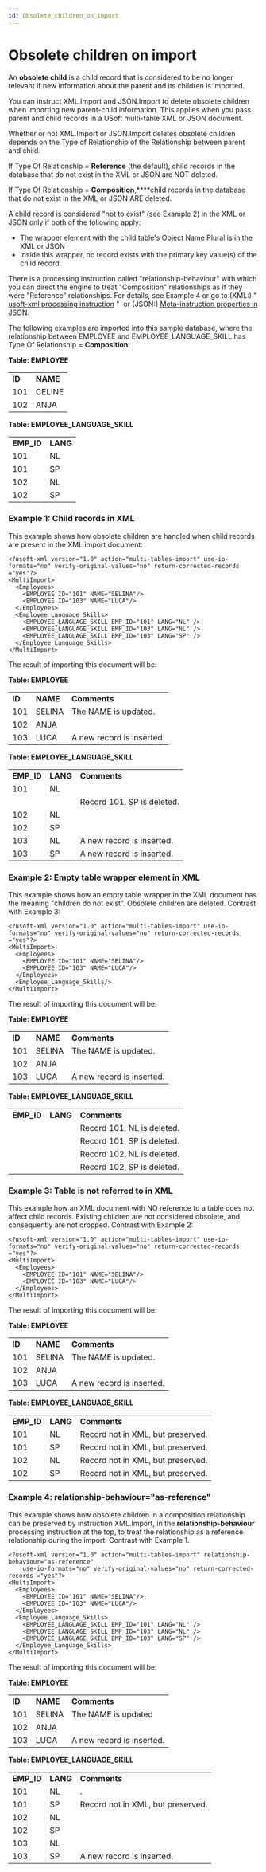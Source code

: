 ```yaml
---
id: Obsolete_children_on_import
---
```


# Obsolete children on import

An **obsolete child** is a child record that is considered to be no longer relevant if new information about the parent and its children is imported.

You can instruct XML.Import and JSON.Import to delete obsolete children when importing new parent-child information. This applies when you pass parent and child records in a USoft multi-table XML or JSON document.

Whether or not XML.Import or JSON.Import deletes obsolete children depends on the Type of Relationship of the Relationship between parent and child.

If Type Of Relationship = **Reference** (the default), child records in the database that do not exist in the XML or JSON are NOT deleted.

If Type Of Relationship = **Composition**,****child records in the database that do not exist in the XML or JSON ARE deleted.

A child record is considered "not to exist" (see Example 2) in the XML or JSON only if both of the following apply:

- The wrapper element with the child table's Object Name Plural is in the XML or JSON
- Inside this wrapper, no record exists with the primary key value(s) of the child record.

There is a processing instruction called "relationship-behaviour" with which you can direct the engine to treat "Composition" relationships as if they were "Reference" relationships. For details, see Example 4 or go to (XML:) " [usoft-xml processing instruction](/docs/Repositories/USoft_XML_formats/usoftxml_processing_instruction.md) "  or (JSON:) [Meta-instruction properties in JSON](/docs/Repositories/USoft_JSON_format/Metainstruction_properties_in_JSON.md).

The following examples are imported into this sample database, where the relationship between EMPLOYEE and EMPLOYEE_LANGUAGE_SKILL has Type Of Relationship = **Composition**:

**Table: EMPLOYEE**

|        |        |
|--------|--------|
|**ID**  |**NAME**|
|101     |CELINE  |
|102     |ANJA    |



**Table: EMPLOYEE_LANGUAGE_SKILL**

|        |        |
|--------|--------|
|**EMP_ID**|**LANG**|
|101     |NL      |
|101     |SP      |
|102     |NL      |
|102     |SP      |



### Example 1: Child records in XML

This example shows how obsolete children are handled when child records are present in the XML import document:

```
<?usoft-xml version="1.0" action="multi-tables-import" use-io-formats="no" verify-original-values="no" return-corrected-records ="yes"?>
<MultiImport>
  <Employees>
    <EMPLOYEE ID="101" NAME="SELINA"/>
    <EMPLOYEE ID="103" NAME="LUCA"/>
  </Employees>
  <Employee_Language_Skills>
    <EMPLOYEE_LANGUAGE_SKILL EMP_ID="101" LANG="NL" />
    <EMPLOYEE_LANGUAGE_SKILL EMP_ID="103" LANG="NL" />
    <EMPLOYEE_LANGUAGE_SKILL EMP_ID="103" LANG="SP" />
  </Employee_Language_Skills>
</MultiImport>

```

The result of importing this document will be:

**Table: EMPLOYEE**

|        |        |        |
|--------|--------|--------|
|**ID**  |**NAME**|**Comments**|
|101     |SELINA  |The NAME is updated.|
|102     |ANJA    |        |
|103     |LUCA    |A new record is inserted.|



**Table: EMPLOYEE_LANGUAGE_SKILL**

|        |        |        |
|--------|--------|--------|
|**EMP_ID**|**LANG**|**Comments**|
|101     |NL      |        |
|        |        |Record 101, SP is deleted.|
|102     |NL      |        |
|102     |SP      |        |
|103     |NL      |A new record is inserted.|
|103     |SP      |A new record is inserted.|



### Example 2: Empty table wrapper element in XML

This example shows how an empty table wrapper in the XML document has the meaning "children do not exist". Obsolete children are deleted. Contrast with Example 3:

```
<?usoft-xml version="1.0" action="multi-tables-import" use-io-formats="no" verify-original-values="no" return-corrected-records ="yes"?>
<MultiImport>
  <Employees>
    <EMPLOYEE ID="101" NAME="SELINA"/>
    <EMPLOYEE ID="103" NAME="LUCA"/>
  </Employees>
  <Employee_Language_Skills/>
</MultiImport>

```

The result of importing this document will be:

**Table: EMPLOYEE**

|        |        |        |
|--------|--------|--------|
|**ID**  |**NAME**|**Comments**|
|101     |SELINA  |The NAME is updated.|
|102     |ANJA    |        |
|103     |LUCA    |A new record is inserted.|



**Table: EMPLOYEE_LANGUAGE_SKILL**

|        |        |        |
|--------|--------|--------|
|**EMP_ID**|**LANG**|**Comments**|
|        |        |Record 101, NL is deleted.|
|        |        |Record 101, SP is deleted.|
|        |        |Record 102, NL is deleted.|
|        |        |Record 102, SP is deleted.|



### Example 3: Table is not referred to in XML

This example how an XML document with NO reference to a table does not affect child records. Existing children are not considered obsolete, and consequently are not dropped. Contrast with Example 2:

```
<?usoft-xml version="1.0" action="multi-tables-import" use-io-formats="no" verify-original-values="no" return-corrected-records ="yes"?>
<MultiImport>
  <Employees>
    <EMPLOYEE ID="101" NAME="SELINA"/>
    <EMPLOYEE ID="103" NAME="LUCA"/>
  </Employees>
</MultiImport>

```

The result of importing this document will be:

**Table: EMPLOYEE**

|        |        |        |
|--------|--------|--------|
|**ID**  |**NAME**|**Comments**|
|101     |SELINA  |The NAME is updated.|
|102     |ANJA    |        |
|103     |LUCA    |A new record is inserted.|



**Table: EMPLOYEE_LANGUAGE_SKILL**

|        |        |        |
|--------|--------|--------|
|**EMP_ID**|**LANG**|**Comments**|
|101     |NL      |Record not in XML, but preserved.|
|101     |SP      |Record not in XML, but preserved.|
|102     |NL      |Record not in XML, but preserved.|
|102     |SP      |Record not in XML, but preserved.|



### Example 4: relationship-behaviour="as-reference"

This example shows how obsolete children in a composition relationship can be preserved by instruction XML.Import, in the **relationship-behaviour** processing instruction at the top, to treat the relationship as a reference relationship during the import. Contrast with Example 1.

```
<?usoft-xml version="1.0" action="multi-tables-import" relationship-behaviour="as-reference"
    use-io-formats="no" verify-original-values="no" return-corrected-records ="yes"?>
<MultiImport>
  <Employees>
    <EMPLOYEE ID="101" NAME="SELINA"/>
    <EMPLOYEE ID="103" NAME="LUCA"/>
  </Employees>
  <Employee_Language_Skills>
    <EMPLOYEE_LANGUAGE_SKILL EMP_ID="101" LANG="NL" />
    <EMPLOYEE_LANGUAGE_SKILL EMP_ID="103" LANG="NL" />
    <EMPLOYEE_LANGUAGE_SKILL EMP_ID="103" LANG="SP" />
  </Employee_Language_Skills>
</MultiImport>

```

The result of importing this document will be:

**Table: EMPLOYEE**

|        |        |        |
|--------|--------|--------|
|**ID**  |**NAME**|**Comments**|
|101     |SELINA  |The NAME is updated|
|102     |ANJA    |        |
|103     |LUCA    |A new record is inserted.|



**Table: EMPLOYEE_LANGUAGE_SKILL**

|        |        |        |
|--------|--------|--------|
|**EMP_ID**|**LANG**|**Comments**|
|101     |NL      |.       |
|101     |SP      |Record not in XML, but preserved.|
|102     |NL      |        |
|102     |SP      |        |
|103     |NL      |        |
|103     |SP      |A new record is inserted.|